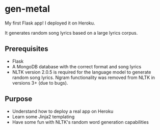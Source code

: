 gen-metal
=============
My first Flask app! I deployed it on Heroku. 

It generates random song lyrics based on a large lyrics corpus.

Prerequisites
--------------

* Flask
* A MongoDB database with the correct format and song lyrics 
* NLTK version 2.0.5 is required for the language model to generate random song lyrics. Ngram functionality was removed from NLTK in versions 3+ (due to bugs).


Purpose
--------
- Understand how to deploy a real app on Heroku
- Learn some Jinja2 templating
- Have some fun with NLTK's random word generation capabilities
